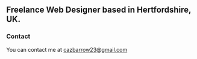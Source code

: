 ## Freelance Web Designer based in Hertfordshire, UK.

### Contact

You can contact me at cazbarrow23@gmail.com

